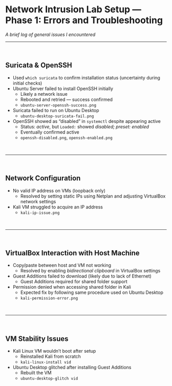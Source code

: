 # Network Intrusion Lab Setup — Phase 1: Errors and Troubleshooting

*A brief log of general issues I encountered* 



***

<br>

## Suricata & OpenSSH

- Used `which suricata` to confirm installation status (uncertainty during initial checks)
- Ubuntu Server failed to install OpenSSH initially  
  - Likely a network issue  
  - Rebooted and retried — success confirmed  
  -  `ubuntu-server-openssh-success.png`
- Suricata failed to run on Ubuntu Desktop  
  -  `ubuntu-desktop-suricata-fail.png`
- OpenSSH showed as “disabled” in `systemctl` despite appearing active  
  - Status: *active*, but `Loaded:` showed *disabled; preset: enabled*  
  - Eventually confirmed active  
  - `openssh-disabled.png`, `openssh-enabled.png`

<br>

***

<br>

## Network Configuration

- No valid IP address on VMs (loopback only)  
  - Resolved by setting static IPs using Netplan and adjusting VirtualBox network settings
- Kali VM struggled to acquire an IP address  
  - `kali-ip-issue.png`

<br>

***

<br>

## VirtualBox Interaction with Host Machine

- Copy/paste between host and VM not working  
  - Resolved by enabling *bidirectional clipboard* in VirtualBox settings
- Guest Additions failed to download (likely due to lack of Ethernet)  
  - Guest Additions required for shared folder support
- Permission denied when accessing shared folder in Kali  
  - Expected fix by following same procedure used on Ubuntu Desktop  
  - `kali-permission-error.png`

<br>

***

<br>

## VM Stability Issues

- Kali Linux VM wouldn’t boot after setup  
  - Reinstalled Kali from scratch  
  - `kali-linux-install vid`
- Ubuntu Desktop glitched after installing Guest Additions  
  - Rebuilt the VM  
  - `ubuntu-desktop-glitch vid`
